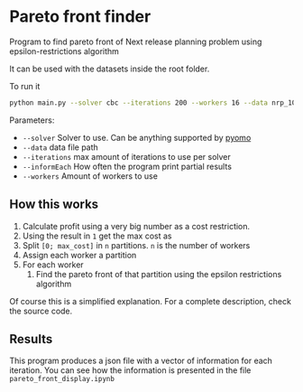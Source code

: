 # Pareto front finder

Program to find pareto front of Next release planning problem using epsilon-restrictions algorithm

It can be used with the datasets inside the root folder.

To run it 

```bash
python main.py --solver cbc --iterations 200 --workers 16 --data nrp_100c_140r.dat
```
Parameters:
- `--solver` Solver to use. Can be anything supported by [pyomo](http://www.pyomo.org/)
- `--data` data file path
- `--iterations` max amount of iterations to use per solver
- `--informEach` How often the program print partial results
- `--workers` Amount of workers to use

## How this works

1. Calculate profit using a very big number as a cost restriction.
2. Using the result in `1` get the max cost as
3. Split `[0; max_cost]` in `n` partitions. `n` is the number of workers
4. Assign each worker a partition
5. For each worker
    1. Find the pareto front of that partition using the epsilon restrictions algorithm

Of course this is a simplified explanation. For a complete description, check the source code.

## Results
This program produces a json file with a vector of information for each iteration. You can see how the information is presented in the file `pareto_front_display.ipynb`